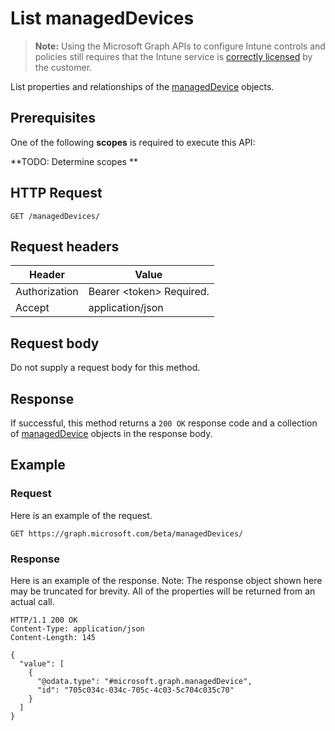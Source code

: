 ﻿# List managedDevices

> **Note:** Using the Microsoft Graph APIs to configure Intune controls and policies still requires that the Intune service is [correctly licensed](https://go.microsoft.com/fwlink/?linkid=839381) by the customer.

List properties and relationships of the [managedDevice](../resources/intune_endpointprotection_manageddevice.md) objects.
## Prerequisites
One of the following **scopes** is required to execute this API:

**TODO: Determine scopes **
## HTTP Request
<!-- {
  "blockType": "ignored"
}
-->
```http
GET /managedDevices/
```

## Request headers
|Header|Value|
|---|---|
|Authorization|Bearer &lt;token&gt; Required.|
|Accept|application/json|

## Request body
Do not supply a request body for this method.

## Response
If successful, this method returns a `200 OK` response code and a collection of [managedDevice](../resources/intune_endpointprotection_manageddevice.md) objects in the response body.

## Example
### Request
Here is an example of the request.
```http
GET https://graph.microsoft.com/beta/managedDevices/
```

### Response
Here is an example of the response. Note: The response object shown here may be truncated for brevity. All of the properties will be returned from an actual call.
```http
HTTP/1.1 200 OK
Content-Type: application/json
Content-Length: 145

{
  "value": [
    {
      "@odata.type": "#microsoft.graph.managedDevice",
      "id": "705c034c-034c-705c-4c03-5c704c035c70"
    }
  ]
}
```



